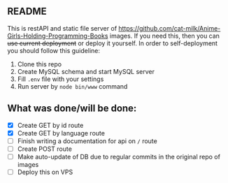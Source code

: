 README
-
This is restAPI and static file server of https://github.com/cat-milk/Anime-Girls-Holding-Programming-Books images. If
you need this, then you can ~~use current deployment~~ or deploy it yourself. In order to self-deployment you should
follow this guideline:

1. Clone this repo
2. Create MySQL schema and start MySQL server
3. Fill `.env` file with your settings
4. Run server by `node bin/www` command

What was done/will be done:
-

- [x]   Create GET by id route
- [x]   Create GET by language route
- [ ]   Finish writing a documentation for api on `/` route
- [ ]   Create POST route
- [ ]   Make auto-update of DB due to regular commits in the original repo of images
- [ ]   Deploy this on VPS
